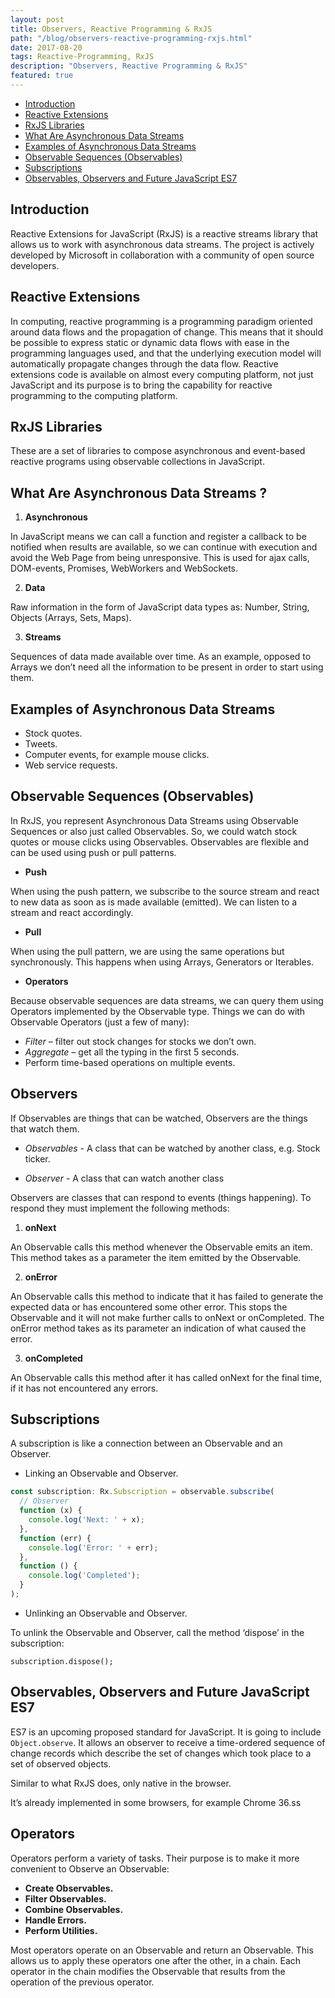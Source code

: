 ```yaml
---
layout: post
title: Observers, Reactive Programming & RxJS
path: "/blog/observers-reactive-programming-rxjs.html"
date: 2017-08-20
tags: Reactive-Programming, RxJS
description: "Observers, Reactive Programming & RxJS"
featured: true
---
```


- [Introduction](#introduction)
- [Reactive Extensions](#reactive-extensions)
- [RxJS Libraries](#rxjs-libraries)
- [What Are Asynchronous Data Streams](#what-are-asynchronous-data-streams)
- [Examples of Asynchronous Data Streams](#examples-of-asynchronous-data-streams)
- [Observable Sequences (Observables)](#observable-sequences-observables)
- [Subscriptions](#subscriptions)
- [Observables, Observers and Future JavaScript ES7](#observables-observers-and-future-javascript-es7)

## Introduction

Reactive Extensions for JavaScript (RxJS) is a reactive streams library that allows us to work with asynchronous data streams. The project is actively developed by Microsoft in collaboration with a community of open source developers.

## Reactive Extensions

In computing, reactive programming is a programming paradigm oriented around data flows and the propagation of change. This means that it should be possible to express static or dynamic data flows with ease in the programming languages used, and that the underlying execution model will automatically propagate changes through the data flow. Reactive extensions code is available on almost every computing platform, not just JavaScript and its purpose is to bring the capability for reactive programming to the computing platform.

## RxJS Libraries

These are a set of libraries to compose asynchronous and event-based reactive programs using observable collections in JavaScript.

## What Are Asynchronous Data Streams ?

1. **Asynchronous**

In JavaScript means we can call a function and register a callback to be notified when results are available, so we can continue with execution and avoid the Web Page from being unresponsive. This is used for ajax calls, DOM-events, Promises, WebWorkers and WebSockets.

2. **Data**

Raw information in the form of JavaScript data types as: Number, String, Objects (Arrays, Sets, Maps).

3. **Streams**

Sequences of data made available over time. As an example, opposed to Arrays we don’t need all the information to be present in order to start using them.

## Examples of Asynchronous Data Streams

- Stock quotes.
- Tweets.
- Computer events, for example mouse clicks.
- Web service requests.

## Observable Sequences (Observables)

In RxJS, you represent Asynchronous Data Streams using Observable Sequences or also just called Observables. So, we could watch stock quotes or mouse clicks using Observables. Observables are flexible and can be used using push or pull patterns.

- **Push**

When using the push pattern, we subscribe to the source stream and react to new data as soon as is made available (emitted). We can listen to a stream and react accordingly.

- **Pull**

When using the pull pattern, we are using the same operations but synchronously. This happens when using Arrays, Generators or Iterables.

- **Operators**

Because observable sequences are data streams, we can query them using Operators implemented by the Observable type. Things we can do with Observable Operators (just a few of many):

- *Filter* – filter out stock changes for stocks we don’t own.
- *Aggregate* – get all the typing in the first 5 seconds.
- Perform time-based operations on multiple events.

## Observers

If Observables are things that can be watched, Observers are the things that watch them.

- *Observables* - A class that can be watched by another class, e.g. Stock ticker.

- *Observer* - A class that can watch another class

Observers are classes that can respond to events (things happening). To respond they must implement the following methods:

1. **onNext**

An Observable calls this method whenever the Observable emits an item. This method takes as a parameter the item emitted by the Observable.

2. **onError**

An Observable calls this method to indicate that it has failed to generate the expected data or has encountered some other error. This stops the Observable and it will not make further calls to onNext or onCompleted. The onError method takes as its parameter an indication of what caused the error.

3. **onCompleted**

An Observable calls this method after it has called onNext for the final time, if it has not encountered any errors.

## Subscriptions

A subscription is like a connection between an Observable and an Observer.

- Linking an Observable and Observer.

```typescript
const subscription: Rx.Subscription = observable.subscribe(
  // Observer
  function (x) {
    console.log('Next: ' + x);
  },
  function (err) {
    console.log('Error: ' + err);
  },
  function () {
    console.log('Completed');
  }
);
```

- Unlinking an Observable and Observer.

To unlink the Observable and Observer, call the method ‘dispose’ in the subscription:

`subscription.dispose();`

## Observables, Observers and Future JavaScript ES7

ES7 is an upcoming proposed standard for JavaScript. It is going to include `Object.observe`. It allows an observer to receive a time-ordered sequence of change records which describe the set of changes which took place to a set of observed objects.

Similar to what RxJS does, only native in the browser.

It’s already implemented in some browsers, for example Chrome 36.ss

## Operators

Operators perform a variety of tasks. Their purpose is to make it more convenient to Observe an Observable:

- **Create Observables.**
- **Filter Observables.**
- **Combine Observables.**
- **Handle Errors.**
- **Perform Utilities.**

Most operators operate on an Observable and return an Observable. This allows us to apply these operators one after the other, in a chain. Each operator in the chain modifies the Observable that results from the operation of the previous operator.